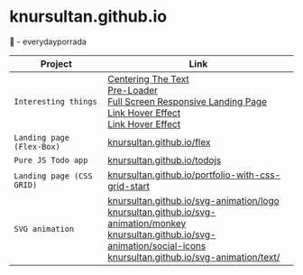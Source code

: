 # knursultan.github.io
🥋 - everydayporrada


| Project | Link |
| --- | --- |
| `Interesting things` | [Centering The Text](https://knursultan.github.io/interesting%20things/Centering%20The%20Text%20%7C%20HTML%20&%20CSS/)<br/> [Pre-Loader](https://knursultan.github.io/interesting%20things/Simple%20Pre-Loader%20Using%20CSS%20%7C%20HTML%20&%20CSS/)<br/> [Full Screen Responsive Landing Page](https://knursultan.github.io/interesting%20things/Full%20Screen%20Responsive%20Landing%20Page/)<br/> [Link Hover Effect](https://knursultan.github.io/interesting%20things/Cool%20Link%20Hover%20Effect%20%7C%20HTML%20&%20CSS/)<br/> [Link Hover Effect](https://knursultan.github.io/interesting%20things/Cool%20Link%20Hover%20Effect%20%7C%20HTML%20&%20CSS/)|
| `Landing page (Flex-Box)` | [knursultan.github.io/flex](https://knursultan.github.io/flex/)|
| `Pure JS Todo app` | [knursultan.github.io/todojs](https://knursultan.github.io/TODOJS/)|
| `Landing page (CSS GRID)`| [knursultan.github.io/portfolio-with-css-grid-start](https://knursultan.github.io/portfolio-with-css-grid-start/)|
| `SVG animation`| [knursultan.github.io/svg-animation/logo](https://knursultan.github.io/svg-animation/logo/)<br/> [knursultan.github.io/svg-animation/monkey](https://knursultan.github.io/svg-animation/monkey/)<br/> [knursultan.github.io/svg-animation/social-icons](https://knursultan.github.io/svg-animation/social-icons/)<br/> [knursultan.github.io/svg-animation/text/](https://knursultan.github.io/svg-animation/text/)|

